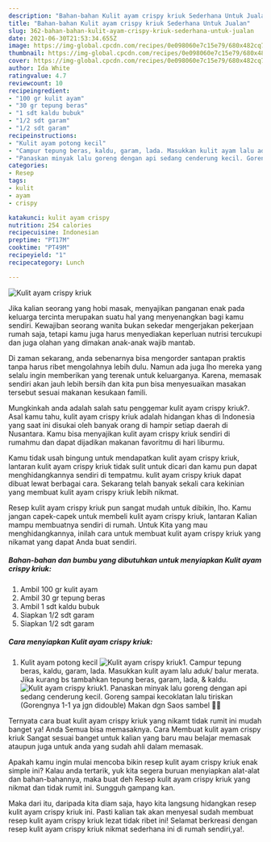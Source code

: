 ```yaml
---
description: "Bahan-bahan Kulit ayam crispy kriuk Sederhana Untuk Jualan"
title: "Bahan-bahan Kulit ayam crispy kriuk Sederhana Untuk Jualan"
slug: 362-bahan-bahan-kulit-ayam-crispy-kriuk-sederhana-untuk-jualan
date: 2021-06-30T21:53:34.655Z
image: https://img-global.cpcdn.com/recipes/0e098060e7c15e79/680x482cq70/kulit-ayam-crispy-kriuk-foto-resep-utama.jpg
thumbnail: https://img-global.cpcdn.com/recipes/0e098060e7c15e79/680x482cq70/kulit-ayam-crispy-kriuk-foto-resep-utama.jpg
cover: https://img-global.cpcdn.com/recipes/0e098060e7c15e79/680x482cq70/kulit-ayam-crispy-kriuk-foto-resep-utama.jpg
author: Ida White
ratingvalue: 4.7
reviewcount: 10
recipeingredient:
- "100 gr kulit ayam"
- "30 gr tepung beras"
- "1 sdt kaldu bubuk"
- "1/2 sdt garam"
- "1/2 sdt garam"
recipeinstructions:
- "Kulit ayam potong kecil"
- "Campur tepung beras, kaldu, garam, lada. Masukkan kulit ayam lalu aduk/ balur merata. Jika kurang bs tambahkan tepung beras, garam, lada, &amp; kaldu."
- "Panaskan minyak lalu goreng dengan api sedang cenderung kecil. Goreng sampai kecoklatan lalu tiriskan (Gorengnya 1-1 ya jgn didouble) Makan dgn Saos sambel 👍🏻"
categories:
- Resep
tags:
- kulit
- ayam
- crispy

katakunci: kulit ayam crispy 
nutrition: 254 calories
recipecuisine: Indonesian
preptime: "PT17M"
cooktime: "PT49M"
recipeyield: "1"
recipecategory: Lunch

---
```



![Kulit ayam crispy kriuk](https://img-global.cpcdn.com/recipes/0e098060e7c15e79/680x482cq70/kulit-ayam-crispy-kriuk-foto-resep-utama.jpg)

Jika kalian seorang yang hobi masak, menyajikan panganan enak pada keluarga tercinta merupakan suatu hal yang menyenangkan bagi kamu sendiri. Kewajiban seorang  wanita bukan sekedar mengerjakan pekerjaan rumah saja, tetapi kamu juga harus menyediakan keperluan nutrisi tercukupi dan juga olahan yang dimakan anak-anak wajib mantab.

Di zaman  sekarang, anda sebenarnya bisa mengorder santapan praktis tanpa harus ribet mengolahnya lebih dulu. Namun ada juga lho mereka yang selalu ingin memberikan yang terenak untuk keluarganya. Karena, memasak sendiri akan jauh lebih bersih dan kita pun bisa menyesuaikan masakan tersebut sesuai makanan kesukaan famili. 



Mungkinkah anda adalah salah satu penggemar kulit ayam crispy kriuk?. Asal kamu tahu, kulit ayam crispy kriuk adalah hidangan khas di Indonesia yang saat ini disukai oleh banyak orang di hampir setiap daerah di Nusantara. Kamu bisa menyajikan kulit ayam crispy kriuk sendiri di rumahmu dan dapat dijadikan makanan favoritmu di hari liburmu.

Kamu tidak usah bingung untuk mendapatkan kulit ayam crispy kriuk, lantaran kulit ayam crispy kriuk tidak sulit untuk dicari dan kamu pun dapat menghidangkannya sendiri di tempatmu. kulit ayam crispy kriuk dapat dibuat lewat berbagai cara. Sekarang telah banyak sekali cara kekinian yang membuat kulit ayam crispy kriuk lebih nikmat.

Resep kulit ayam crispy kriuk pun sangat mudah untuk dibikin, lho. Kamu jangan capek-capek untuk membeli kulit ayam crispy kriuk, lantaran Kalian mampu membuatnya sendiri di rumah. Untuk Kita yang mau menghidangkannya, inilah cara untuk membuat kulit ayam crispy kriuk yang nikamat yang dapat Anda buat sendiri.

<!--inarticleads1-->

##### Bahan-bahan dan bumbu yang dibutuhkan untuk menyiapkan Kulit ayam crispy kriuk:

1. Ambil 100 gr kulit ayam
1. Ambil 30 gr tepung beras
1. Ambil 1 sdt kaldu bubuk
1. Siapkan 1/2 sdt garam
1. Siapkan 1/2 sdt garam




<!--inarticleads2-->

##### Cara menyiapkan Kulit ayam crispy kriuk:

1. Kulit ayam potong kecil
<img src="https://img-global.cpcdn.com/steps/1705a9e2d6b41961/160x128cq70/kulit-ayam-crispy-kriuk-langkah-memasak-1-foto.jpg" alt="Kulit ayam crispy kriuk">1. Campur tepung beras, kaldu, garam, lada. Masukkan kulit ayam lalu aduk/ balur merata. Jika kurang bs tambahkan tepung beras, garam, lada, &amp; kaldu.
<img src="https://img-global.cpcdn.com/steps/5d7045c9cc02e900/160x128cq70/kulit-ayam-crispy-kriuk-langkah-memasak-2-foto.jpg" alt="Kulit ayam crispy kriuk">1. Panaskan minyak lalu goreng dengan api sedang cenderung kecil. Goreng sampai kecoklatan lalu tiriskan (Gorengnya 1-1 ya jgn didouble) Makan dgn Saos sambel 👍🏻




Ternyata cara buat kulit ayam crispy kriuk yang nikamt tidak rumit ini mudah banget ya! Anda Semua bisa memasaknya. Cara Membuat kulit ayam crispy kriuk Sangat sesuai banget untuk kalian yang baru mau belajar memasak ataupun juga untuk anda yang sudah ahli dalam memasak.

Apakah kamu ingin mulai mencoba bikin resep kulit ayam crispy kriuk enak simple ini? Kalau anda tertarik, yuk kita segera buruan menyiapkan alat-alat dan bahan-bahannya, maka buat deh Resep kulit ayam crispy kriuk yang nikmat dan tidak rumit ini. Sungguh gampang kan. 

Maka dari itu, daripada kita diam saja, hayo kita langsung hidangkan resep kulit ayam crispy kriuk ini. Pasti kalian tak akan menyesal sudah membuat resep kulit ayam crispy kriuk lezat tidak ribet ini! Selamat berkreasi dengan resep kulit ayam crispy kriuk nikmat sederhana ini di rumah sendiri,ya!.

